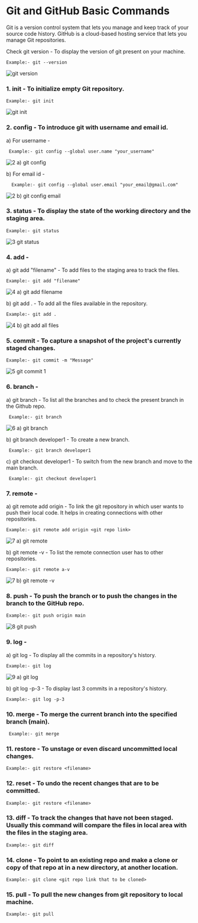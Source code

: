 # Git and GitHub Basic Commands
 
Git is a version control system that lets you manage and keep track of your source code history. GitHub is a cloud-based hosting service that lets you manage Git repositories.

Check git version - To display the version of git present on your machine.
```
Example:- git --version
```
![git version](https://user-images.githubusercontent.com/92079088/196049493-91bab9ff-4e32-4d8c-99db-56285a0c3270.png)

 ### 1. init - To initialize empty Git repository.
 ```
Example:- git init
```
 ![git init](https://user-images.githubusercontent.com/92079088/195949034-36ee4509-427f-4360-89e6-7c31091ee34a.png)

 ### 2. config - To introduce git with username and email id.
   a)  For username -
  
     Example:- git config --global user.name "your_username"
        
   ![2  a) git config](https://user-images.githubusercontent.com/92079088/196049257-e2e7638c-1caf-4ecb-a90b-529c188aa174.png)
     

   b) For email id - 
   
      Example:- git config --global user.email "your_email@gmail.com"
          
   ![2  b) git config email](https://user-images.githubusercontent.com/92079088/196049264-5d967b26-45d8-4720-a6a7-b3ea58dfa9c2.png)

    

 ### 3. status - To display the state of the working directory and the staging area.
 ```
Example:- git status
```
![3  git status](https://user-images.githubusercontent.com/92079088/196049163-b9d266d5-04d2-4105-b0cc-97e634feb1d0.png)


 ### 4. add - 
   a) git add "filename" - To add files to the staging area to track the files.
   
    Example:- git add "filename"
        
   ![4  a) git add filename](https://user-images.githubusercontent.com/92079088/196049182-456100ca-1c14-4f4b-99eb-d7407f4dd7ad.png)


   b) git add . - To add all the files available in the repository.
    
    Example:- git add .
   
   ![4  b) git add all files](https://user-images.githubusercontent.com/92079088/196049192-66643507-b7e4-4d44-96df-4098e96a13eb.png)

    

 ### 5. commit - To capture a snapshot of the project's currently staged changes.
 ```
Example:- git commit -m "Message"
```
![5  git commit 1](https://user-images.githubusercontent.com/92079088/196049535-65a64874-0a71-4479-b1c8-7374d7100bc0.png)


 ### 6. branch - 

   a) git branch - To list all the branches and to check the present branch in the Github repo.
     
     Example:- git branch
     
   ![6  a) git branch](https://user-images.githubusercontent.com/92079088/196051964-cbaf19b4-5529-4522-9291-e6ea89e45eba.png)


   b) git branch developer1 - To create a new branch.
   
     Example:- git branch developer1

   c) git checkout developer1  - To switch from the new branch and move to the main branch.
   
     Example:- git checkout developer1

 ### 7. remote - 

   a) git remote add origin - To link the git repository in which user wants to push their local code. It helps in creating connections with other repositories.
    
    Example:- git remote add origin <git repo link>
    
   ![7  a) git remote](https://user-images.githubusercontent.com/92079088/196049554-5bbccd99-7813-4fd5-8305-5d0fe5e0c7ea.png)


   b) git remote -v - To list the remote connection user has to other repositories.
     
    Example:- git remote a-v
   
   ![7  b) git remote -v](https://user-images.githubusercontent.com/92079088/196049589-d5ab8f2b-1cab-4a34-a16f-17fbdcee9073.png)


 ### 8. push - To push the branch or to push the changes in the branch to the GitHub repo.
  ```
Example:- git push origin main
```
![8  git push](https://user-images.githubusercontent.com/92079088/196049598-d46615b4-800a-4bb8-8bbe-a85557320b7f.png)


 ### 9. log - 
 
  a) git log - To display all the commits in a repository's history.
  
    Example:- git log
  
   ![9  a) git log](https://user-images.githubusercontent.com/92079088/196049618-a674923c-9716-4526-b4a3-6038378b818a.png)


  b) git log -p-3 - To display last 3 commits in a repository's history.
  
    Example:- git log -p-3

 ### 10. merge - To merge the current branch into the specified branch (main).
 ```
  Example:- git merge
  ```

 ### 11. restore - To unstage or even discard uncommitted local changes.
  ```
Example:- git restore <filename>
```

 ### 12. reset - To undo the recent changes that are to be committed.
  ```
Example:- git restore <filename>
```

 ### 13. diff - To track the changes that have not been staged. Usually this command will compare the files in local area with the files in the staging area.
  ```
  Example:- git diff
  ```

 ### 14. clone - To point to an existing repo and make a clone or copy of that repo at in a new directory, at another location. 
  ```
  Example:- git clone <git repo link that to be cloned>
  ```

 ### 15. pull - To pull the new changes from git repository to local machine.
  ```
  Example:- git pull
  ```


